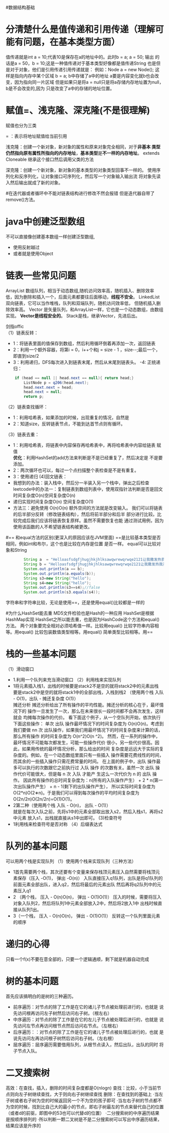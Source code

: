 #数据结构基础
# 分清楚什么是值传递和引用传递（理解可能有问题，在基本类型方面）
值传递就是int a = 10;代表10是保存在a的地址中的。此时b = a; a = 50; 输出
的话是a = 50，b = 10;这是一种值传递对于基本类型好像都是值传递String 
也是但是对于对象，他们是引用传递引用传递就是：
例如：Node a = new Node();
这样是指向内存中某个区域
b = a;
b中存储了a中的地址
a要是内容变化就b也会改变，因为指向同一片区域
但是如果只是将a = null只是将a存储内存地址置为null，b是不会改变的,因为
只是改变了a中的存储的地址位置。

# 赋值=、浅克隆、深克隆(不是很理解)
赋值也分为三类

= ：表示将地址赋值给当前引用

浅克隆：创建一个新对象，新对象的属性和原来对象完全相同，对于**非基本
类型仍然指向原有属性所指向的内存地址**，**基本类型**是**不一样的内存地址**。
extends Cloneable
继承这个接口然后调用父类的方法

深克隆：创建一个新对象，新对象的基本类型的对象类型回事不一样的。
使用序列化和反序列化，让对象接口可序列化，然后写一个对象输入输出流
将对象先读入然后输出就成了新的对象。

#在迭代器或者循环中不能对链表结构进行修改不然会报错
但是迭代器自带了remove()方法。

# java中创建泛型数组
不可以直接像创建基本数组一样创建泛型数组,
- 使用反射越过
- 或者就是使用Object

# 链表一些常见问题
ArrayList 数组队列，相当于动态数组,随机访问效率高，随机插入、删除效率
低，因为删除和插入一个，后面元素都要往后面移动，**线程不安全**。
LinkedList 双向链表，它可以当作堆栈，队列和双端队列，随机访问效率低，
但随机插入删除效率高。
Vector 是矢量队列，和ArrayList一样，它也是一个动态数组，由数组实现。
**Vector是线程安全的**。
Stack是栈，继承Vector，先进后出。

剑指offic<br>
（1）链表反转：
- 1：将链表里面的值保存到数组，然后利用循环倒着再添加一次，返回链表
- 2：利用一个额外容器，将第i = 0，i++个和j = size - 1 ，size--;最后一个，
即直到size/2
- 3：利用递归，DFS每次进入到链表末尾，然后从末尾到链表头。
-4: 正统递归：
```java
    if (head == null || head.next == null){ return head;}
        ListNode p = q206(head.next);
        head.next.next = head;
        head.next = null;
        return p;
```
（2）链表查找循环：<br>
- 1：利用哈希表，如果添加的时候，出现重复的情况，自然是
- 2：知道size，反转链表节点，不能到达首节点则有循环。

（3）链表去重：<br>
- 1：利用哈希表，将链表中内容保存再哈希表中，再将哈希表中内容给链表
    赋值<br>
    **优化**：利用HashSet的add方法来判断是不是已经重复了，然后决定是
    不是要添加。
- 2：两次循环也可以，每过一个点扫描整个表检查是不是有重复。
- 3：使用递归
(4)回文链表：
- 我想到的办法：装入栈中，然后分一半装入另一个栈中，弹出之后检查
leetcode中的办法一：复制链表到数组列表中，使用双指针法判断是否是回文
时间复杂度O(n)空间复杂度O(n)
- 递归实现时间复杂度O(n) 空间复杂度O(1)
- 方法三：避免使用 O(n)O(n) 额外空间的方法就是改变输入。
 我们可以将链表的后半部分反转（修改链表结构），然后将前半部分和后半
 部分进行比较。比较完成后我们应该将链表恢复原样。虽然不需要恢复也能
 通过测试用例，因为使用该函数的人不希望链表结构被更改。




#== 和equal方法的区别(更深入的原因应该在JVM里面)
==是比较基本类型是否相同，例如int和布尔，这个也是比较在内存是位置
是否一样。
equal可以比较对象和String
```java
        String a  = "Helloasfsdgfjhugjhkjhlksawqwrewqrwqe2121让我撒发热我虽然32";
        String b = "Helloasfsdgfjhugjhkjhlksawqwrewqrwqe2121让我撒发热我虽然32";
        System.out.println(a == b);
        System.out.println(a.equals(b));
        String s3=new String("hello");
        String s4=new String("hello");
        System.out.println(s3==s4);//false
        System.out.println(s3.equals(s4));
```
字符串和字符串比较，无论是使用==，还是使用equal()比较都是一样的

#为什么HashSet能去重
MD5文件检验也是Hash的一种应用
HashSet是根据HashMap实现
HashSet之所以能去重，也是因为HashCode这个方法和equal()方法。
两个对象要完全相对必须哈希值一样。比较用equal()
比较字符串内容相等。用equal()
比较包装数值类型相等。用equal()
简单类型比较相等。用==

# 栈的一些基本问题
（1）滑动窗口
 - 1.利用一个队列来充当滑动窗口
（2）利用栈来实现队列
-  1将元素插入栈1，出栈的时候要是stack2不是空的就将stack2中的元素出栈
要是stack2中是空的就将stack1中的全部出栈，入栈到栈2
（使用两个栈 入队 - O(1)，出队 - 摊还复杂度 O(1)）<br>
摊还分析
摊还分析给出了所有操作的平均性能。摊还分析的核心在于，最坏情况下的
操作一旦发生了一次，那么在未来很长一段时间都不会再次发生，这样就会
均摊每次操作的代价。
看下面这个例子，从一个空队列开始，依次执行下面这些操作：
单次 出队 操作最坏情况下的时间复杂度为 O(n)O(n)。考虑到我们要做 nn 次
出队操作，如果我们用最坏情况下的时间复杂度来计算的话，那么所有操作
的时间复杂度为 O(n^2)O(n ^2)。
然而，在一系列的操作中，最坏情况不可能每次都发生，可能一些操作代价
很小，另一些代价很高。因此，如果用传统的最坏情况分析，那么给出的时间
复杂度是远远大于实际的复杂度的。例如，在一个动态数组里面只有一些插入
操作需要花费线性的时间，而其余的一些插入操作只需花费常量的时间。
在上面的例子中，出队 操作最多可以执行的次数跟它之前执行过 入队 操作
的次数有关。虽然一次 出队 操作代价可能很大，但是每 n 次 入队 才能产
生这么一次代价为 n 的 出队 操作。
因此所有操作的总时间复杂度为：n(所有的入队操作产生） + 2 * n(第一次出队操作产生） + n - 1(剩下的出队操作产生）， 
所以实际时间复杂度为 O(2*n)O(2∗n)。于是我们可以得到每次操作的平均时间复杂度为 O(2n/2n)O(2n/2n)=O(1)O(1)。<br>
- 2第二种（使用两个栈 入队 - O(n)， 出队 - O(1)）<br>
就是在每次入队之前，先将s1中的元素全部取出放入s2，然后入栈s1，再将s2中元素
放入s1，出栈就直接从s1中出即可。
(3)检查符号
- 1利用栈来检查符号是否对称
（4）后缀表达式
# 队列的基本问题

可以用两个栈是实现队列
（1）使用两个栈来实现队列（三种方法）
- 1首先需要两个栈，其次还要有个变量来保存栈顶元素压入自然需要将栈顶元素保存（压入 -O(1)， 弹出 -O(n)）
入队直接压入q1队列，出队是将q1队列的前面元素全部出队，进入q2，然后将最后的元素出队
然后再将q2队列中的元素压入q1
- 2 （两个栈， 压入 - O(n)O(n)， 弹出 - O(1)O(1)）
压入的时候，需要将压入对象入队列2，然后将队列1中元素全部放入2中，然后将2放入1中
出栈时候直接从队列1出。
- 3（一个栈， 压入 - O(n)O(n)， 弹出 - O(1)O(1)）
反转这一个队列里面元素的顺序
# 递归的心得
只看一个f(x)不要在意全部的，只要一个逻辑通顺，剩下就是机器自动完成
# 树的基本问题
首先应该搞明白的是树的三种遍历。
- 前序遍历：对节点的除了工作是在它的诸儿子节点被处理前进行的，也就是
说先访问根再访问左子树然后访问右子树。（根左右）
- 中序遍历：对节点的除了工作是在它的左儿子节点被处理后进行的，也就是
说先访问左节点再访问根节点然后访问右节点。（左根右）
- 后序遍历：：对节点的除了工作是在它的诸儿子节点被处理后进行的，也就
是说先访问左再访问根子树然后访问右子树。（左右根）
- 层序遍历：层序遍历需要借用队列，从根节点读入，然后出队，出队的同时
将子节点入队。
# 二叉搜索树
高效：在查找，插入，删除的时间复杂度都是O(nlogn)
查找：比较，小于当前节点则向左子树继续查找，大于则向右子树继续查找
删除：在查找到的基础上
·当左子树或者右子树为空的时候返回另一个不为空的孩子即可
·当左右子树的节点都不为空的时候，找到比自己大的最小的节点，即右子树最左的节点来替代自己的位置（或者d的前驱，即图中的53也可以代替d的位置）
·二分搜索树的中序遍历结果是按顺序排列的
·所以判断一颗二叉树是不是二分搜索树可以写出中序遍历结果，结果应该是升序的


